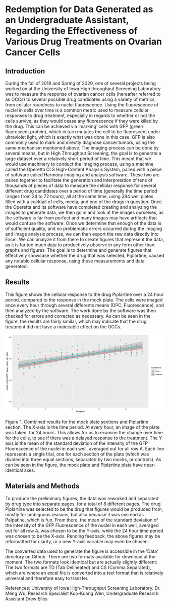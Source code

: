 # Redemption for Data Generated as an Undergraduate Assistant, Regarding the Effectiveness of Various Drug Treatments on Ovarian Cancer Cells
 
## Introduction
During the fall of 2019 and Spring of 2020, one of several projects being worked on at the University of Iowa High throughput Screening Laboratory was to measure the response of ovarian cancer cells (hereafter referred to as OCCs) to several possible drug candidates using a variety of metrics, from cellular roundness to nuclei fluorescence. Using the fluorescence of nuclei in cells over time is a common metric used to measure cellular responses to drug treatment, especially in regards to whether or not the cells survive, as they would cease any fluorescence if they were killed by the drug. This can be achieved via ‘marking’ cells with GFP (green fluorescent protein), which in turn mutates the cell to be fluorescent under ultraviolet light, which is exactly what was done in this case. GFP is also commonly used to mark and directly diagnose cancer tumors, using the same mechanism mentioned above. The imaging process can be done by several means, but in High Throughput Screening, the goal is to generate a large dataset over a relatively short period of time. This meant that we would use machinery to conduct the imaging process, using a machine called the Operetta CLS High-Content Analysis System, paired with a piece of software called Harmony imaging and analysis software. These two are paired together to facilitate the generation and interpretation of tens of thousands of pieces of data to measure the cellular response for several different drug candidates over a period of time (generally the time period ranges from 24 to 72 hours), all at the same time, using 384 well plates filled with a cocktail of cells, media, and one of the drugs in question. Once the Operetta and its software have completed creating and analyzing the images to generate data, we then go in and look at the images ourselves, as the software is far from perfect and many images may have artifacts that would confuse the software. Once we determine that enough of the data is of sufficient quality, and no problematic errors occurred during the imaging and image analysis process, we can then export the raw data directly into Excel. We can analyze it from there to create figures that represent the data, as it is far too much data to productively observe in any form other than graphs and figures. The goal is to determine and generate figures that effectively showcase whether the drug that was selected, Piplartine, caused any notable cellular response, using these measurements and data generated.
 
## Results
This figure shows the cellular response to the drug Piplartine over a 24 hour period, compared to the response in the mock plate. The cells were imaged once every hour through several differents means (DPC, Fluorescence), and then analyzed by the software. The work done by the software was then checked for errors and corrected as necessary. As can be seen in the figure, the results are fairly similar, which may indicate that the drug treatment did not have a noticeable effect on the OCCs.

![Drug Response](Figures/Drug_Response_Plot.png)

Figure 1. Combined results for the mock plate sections and Piplartine section. The X-axis is the time period. At every hour, an image of the plate was taken, for 24 hours. This allows for us to examine the change over time for the cells, to see if there was a delayed response to the treatment. The Y-axis is the mean of the standard deviation of the intensity of the GFP Fluorescence of the nuclei in each well, averaged out for all row A. Each line represents a single trial, one for each section of the plate (which was divided into three equal sections, separated by two mocks, or controls). As can be seen in the figure, the mock plate and Piplartine plate have near-identical axes.



## Materials and Methods

To produce the preliminary figures, the data was reworked and separated by drug type into separate pages, for a total of 8 different pages. The drug Piplartine was selected to be the drug that figures would be produced from, mostly for ambiguous reasons, but also because it was misread as Palpatine, which is fun. From there, the mean of the standard deviation of the intensity of the GFP Fluorescence of the nuclei in each well, averaged out for all row A, was chosen to be the Y-axis, while the 24 hour time period was chosen to be the X-axis. Pending feedback, the above figures may be reformatted for clarity, or a new Y-axis variable may even be chosen.

The converted data used to generate the figure is accessible in the 'Data' directory on Github. There are two formats available for download at the moment. The two formats look identical but are actually slightly different: The two formats are TD (Tab Delineated) and CS (Comma Separated), which are where an excel file is converted into a text format that is relatively universal and therefore easy to transfer.
 
References: University of Iowa High-Throughput Screening Laboratory. Dr. Meng Wu, Research 
Specialist Kuo-Kuang Wen, Undergraduate Research Assistant Drew Elles

